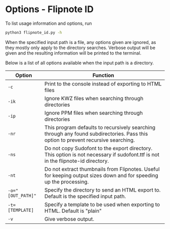 # Options - Flipnote ID

To list usage information and options, run
```sh
python3 flipnote_id.py -h
```

When the specified input path is a file, any options given are ignored, as they mostly only apply to the directory searches. Verbose output will be given and the resulting information will be printed to the terminal.

Below is a list of all options available when the input path is a directory.

Option | Function
--------|--------
`-c` | Print to the console instead of exporting to HTML files
`-ik` | Ignore KWZ files when searching through directories
`-ip` | Ignore PPM files when searching through directories
`-nr` | This program defaults to recursively searching through any found subdirectories. Pass this option to prevent recursive searching.
`-ns` | Do not copy Sudofont to the export directory. This option is not necessary if sudofont.ttf is not in the flipnote-id directory.
`-nt` | Do not extract thumbnails from Flipnotes. Useful for keeping output sizes down and for speeding up the processing.
`-o="[OUT_PATH]"` | Specify the directory to send an HTML export to. Default is the specified input path.
`-t=[TEMPLATE]` | Specify a template to be used when exporting to HTML. Default is "plain"
`-v` | Give verbose output.

